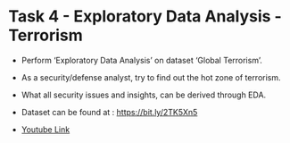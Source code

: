 # Task 4 - Exploratory Data Analysis - Terrorism
* Perform ‘Exploratory Data Analysis’ on dataset ‘Global Terrorism’.

* As a security/defense analyst, try to find out the hot zone of terrorism.

* What all security issues and insights, can be derived through EDA.

* Dataset can be found at : https://bit.ly/2TK5Xn5

* [Youtube Link](https://youtu.be/ceWjGnTKc3Y)
